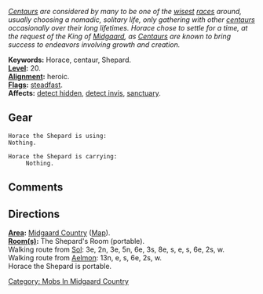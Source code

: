*[Centaurs](Centaurs.md "wikilink") are considered by many to be one of
the [wisest](Wisdom.md "wikilink")
[races](:Category:_Races.md "wikilink") around, usually choosing a
nomadic, solitary life, only gathering with other
[centaurs](Centaurs.md "wikilink") occasionally over their long
lifetimes. Horace chose to settle for a time, at the request of the King
of [Midgaard](:Category:_Midgaard.md "wikilink"), as
[Centaurs](Centaurs.md "wikilink") are known to bring success to
endeavors involving growth and creation.*

**Keywords:** Horace, centaur, Shepard.  
**[Level](Level.md "wikilink"):** 20.  
**[Alignment](Alignment.md "wikilink"):** heroic.  
**[Flags](:Category:_Mob_Types.md "wikilink"):**
[steadfast](Sentinel_Mobs.md "wikilink").  
**Affects:** [detect hidden](Detect_Hidden.md "wikilink"), [detect
invis](Detect_Invis.md "wikilink"),
[sanctuary](Sanctuary.md "wikilink").  

## Gear

`Horace the Shepard is using:`  
`Nothing.`

`Horace the Shepard is carrying:`  
`     Nothing.`

## Comments

## Directions

**[Area](:Category:_Areas.md "wikilink"):** [Midgaard
Country](:Category:_Midgaard_Country.md "wikilink")
([Map](Midgaard_Country_Map.md "wikilink")).  
**[Room(s)](:Category:_Rooms.md "wikilink"):** The Shepard's Room
(portable).  
Walking route from [Sol](Sol.md "wikilink"): 3e, 2n, 3e, 5n, 6e, 3s, 8e,
s, e, s, 6e, 2s, w.  
Walking route from [Aelmon](Aelmon.md "wikilink"): 13n, e, s, 6e, 2s,
w.  
Horace the Shepard is portable.  

[Category: Mobs In Midgaard
Country](Category:_Mobs_In_Midgaard_Country "wikilink")
